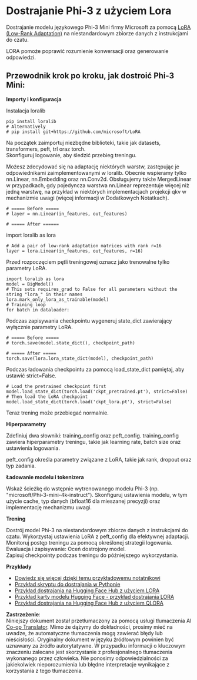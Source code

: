 <!--
CO_OP_TRANSLATOR_METADATA:
{
  "original_hash": "50b6a55a0831b417835087d8b57759fe",
  "translation_date": "2025-07-17T06:31:40+00:00",
  "source_file": "md/03.FineTuning/FineTuning_Lora.md",
  "language_code": "pl"
}
-->
# **Dostrajanie Phi-3 z użyciem Lora**

Dostrajanie modelu językowego Phi-3 Mini firmy Microsoft za pomocą [LoRA (Low-Rank Adaptation)](https://github.com/microsoft/LoRA?WT.mc_id=aiml-138114-kinfeylo) na niestandardowym zbiorze danych z instrukcjami do czatu.

LORA pomoże poprawić rozumienie konwersacji oraz generowanie odpowiedzi.

## Przewodnik krok po kroku, jak dostroić Phi-3 Mini:

**Importy i konfiguracja**

Instalacja loralib

```
pip install loralib
# Alternatively
# pip install git+https://github.com/microsoft/LoRA

```

Na początek zaimportuj niezbędne biblioteki, takie jak datasets, transformers, peft, trl oraz torch.  
Skonfiguruj logowanie, aby śledzić przebieg treningu.

Możesz zdecydować się na adaptację niektórych warstw, zastępując je odpowiednikami zaimplementowanymi w loralib. Obecnie wspieramy tylko nn.Linear, nn.Embedding oraz nn.Conv2d. Obsługujemy także MergedLinear w przypadkach, gdy pojedyncza warstwa nn.Linear reprezentuje więcej niż jedną warstwę, na przykład w niektórych implementacjach projekcji qkv w mechanizmie uwagi (więcej informacji w Dodatkowych Notatkach).

```
# ===== Before =====
# layer = nn.Linear(in_features, out_features)
```

```
# ===== After ======
```

import loralib as lora

```
# Add a pair of low-rank adaptation matrices with rank r=16
layer = lora.Linear(in_features, out_features, r=16)
```

Przed rozpoczęciem pętli treningowej oznacz jako trenowalne tylko parametry LoRA.

```
import loralib as lora
model = BigModel()
# This sets requires_grad to False for all parameters without the string "lora_" in their names
lora.mark_only_lora_as_trainable(model)
# Training loop
for batch in dataloader:
```

Podczas zapisywania checkpointu wygeneruj state_dict zawierający wyłącznie parametry LoRA.

```
# ===== Before =====
# torch.save(model.state_dict(), checkpoint_path)
```  
```
# ===== After =====
torch.save(lora.lora_state_dict(model), checkpoint_path)
```

Podczas ładowania checkpointu za pomocą load_state_dict pamiętaj, aby ustawić strict=False.

```
# Load the pretrained checkpoint first
model.load_state_dict(torch.load('ckpt_pretrained.pt'), strict=False)
# Then load the LoRA checkpoint
model.load_state_dict(torch.load('ckpt_lora.pt'), strict=False)
```

Teraz trening może przebiegać normalnie.

**Hiperparametry**

Zdefiniuj dwa słowniki: training_config oraz peft_config. training_config zawiera hiperparametry treningu, takie jak learning rate, batch size oraz ustawienia logowania.

peft_config określa parametry związane z LoRA, takie jak rank, dropout oraz typ zadania.

**Ładowanie modelu i tokenizera**

Wskaż ścieżkę do wstępnie wytrenowanego modelu Phi-3 (np. "microsoft/Phi-3-mini-4k-instruct"). Skonfiguruj ustawienia modelu, w tym użycie cache, typ danych (bfloat16 dla mieszanej precyzji) oraz implementację mechanizmu uwagi.

**Trening**

Dostrój model Phi-3 na niestandardowym zbiorze danych z instrukcjami do czatu. Wykorzystaj ustawienia LoRA z peft_config dla efektywnej adaptacji. Monitoruj postęp treningu za pomocą określonej strategii logowania.  
Ewaluacja i zapisywanie: Oceń dostrojony model.  
Zapisuj checkpointy podczas treningu do późniejszego wykorzystania.

**Przykłady**  
- [Dowiedz się więcej dzięki temu przykładowemu notatnikowi](../../../../code/03.Finetuning/Phi_3_Inference_Finetuning.ipynb)  
- [Przykład skryptu do dostrajania w Pythonie](../../../../code/03.Finetuning/FineTrainingScript.py)  
- [Przykład dostrajania na Hugging Face Hub z użyciem LORA](../../../../code/03.Finetuning/Phi-3-finetune-lora-python.ipynb)  
- [Przykład karty modelu Hugging Face - przykład dostrajania LORA](https://huggingface.co/microsoft/Phi-3-mini-4k-instruct/blob/main/sample_finetune.py)  
- [Przykład dostrajania na Hugging Face Hub z użyciem QLORA](../../../../code/03.Finetuning/Phi-3-finetune-qlora-python.ipynb)

**Zastrzeżenie**:  
Niniejszy dokument został przetłumaczony za pomocą usługi tłumaczenia AI [Co-op Translator](https://github.com/Azure/co-op-translator). Mimo że dążymy do dokładności, prosimy mieć na uwadze, że automatyczne tłumaczenia mogą zawierać błędy lub nieścisłości. Oryginalny dokument w języku źródłowym powinien być uznawany za źródło autorytatywne. W przypadku informacji o kluczowym znaczeniu zalecane jest skorzystanie z profesjonalnego tłumaczenia wykonanego przez człowieka. Nie ponosimy odpowiedzialności za jakiekolwiek nieporozumienia lub błędne interpretacje wynikające z korzystania z tego tłumaczenia.